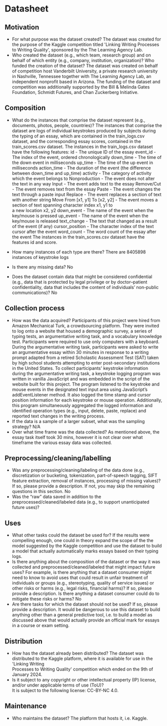 # Datasheet 


## Motivation

- For what purpose was the dataset created?
The dataset was created for the purpose of the Kaggle competition titled 'Linking Writing Processes to Writing Quality', sponsored by the The Learning Agency Lab. 
- Who created the dataset (e.g., which team, research group) and on behalf of which entity (e.g., company, institution, organization)? Who funded the creation of the dataset?
The dataset was created on behalf of competition host Vanderbilt University, a private research university in Nashville, Tennessee together with ​The Learning Agency Lab, an independent nonprofit based in Arizona. The funding of the dataset and competition was additionally supported by the Bill & Melinda Gates Foundation, Schmidt Futures, and Chan Zuckerberg Initiative.

 
## Composition

- What do the instances that comprise the dataset represent (e.g., documents, photos, people, countries)? 
The instances that comprise the dataset are logs of individual keystrokes produced by subjects during the typing    of an essay, which are contained in the train_logs.csv dataset, and the corresponding essay scores, contained in the train_scores.csv dataset. The instances in the train_logs.csv dataset have the following features:
        id - The unique ID of the essay
        event_id - The index of the event, ordered chronologically
        down_time - The time of the down event in milliseconds
        up_time - The time of the up event in milliseconds
        action_time - The duration of the event (the difference between down_time and up_time)
        activity - The category of activity which the event belongs to
            Nonproduction - The event does not alter the text in any way
            Input - The event adds text to the essay
            Remove/Cut - The event removes text from the essay
            Paste - The event changes the text through a paste input
            Replace - The event replaces a section of text with another string
            Move From [x1, y1] To [x2, y2] - The event moves a section of text spanning character index x1, y1 to                
                                             a new location x2, y2
        down_event - The name of the event when the key/mouse is pressed
        up_event - The name of the event when the key/mouse is released
        text_change - The text that changed as a result of the event (if any)
        cursor_position - The character index of the text cursor after the event
        word_count - The word count of the essay after the event
The instances in the train_scores.csv dataset have the features id and score.
 
- How many instances of each type are there? 
There are 8405898 instances of keystroke logs
- Is there any missing data? No
- Does the dataset contain data that might be considered confidential (e.g., data that is protected by legal privilege or by doctor–patient confidentiality, data that includes the content of individuals’ non-public communications)? No

## Collection process

- How was the data acquired? 
Participants of this project were hired from Amazon Mechanical Turk, a crowdsourcing platform. They were invited to log onto a website that housed a demographic survey, a series of typing tests, an argumentative writing task, and a vocabulary knowledge test. Participants were required to use only computers with a keyboard. During the argumentative writing task, participants were asked to write an argumentative essay within 30 minutes in response to a writing prompt adapted from a retired Scholastic Assessment Test (SAT) taken by high school students attempting to enter post-secondary institutions in the United States. To collect participants' keystroke information during the argumentative writing task, a keystroke logging program was written in vanilla JavaScript and was embedded in the script of the website built for this project. The program listened to the keystroke and mouse events in the designated text input area using JavaScript’s addEventListener method. It also logged the time stamp and cursor position information for each keystroke or mouse operation. Additionally, this program simultaneously aggregated the logged information and identified operation types (e.g., input, delete, paste, replace) and reported text changes in the writing process. 
- If the data is a sample of a larger subset, what was the sampling strategy? N/A 
- Over what time frame was the data collected?
As mentioned above, the essay task itself took 30 mins, however it is not clear over what timeframe the various essay data was collected. 

## Preprocessing/cleaning/labelling

- Was any preprocessing/cleaning/labeling of the data done (e.g., discretization or bucketing, tokenization, part-of-speech tagging, SIFT feature extraction, removal of instances, processing of missing values)? If so, please provide a description. If not, you may skip the remaining questions in this section. No
- Was the “raw” data saved in addition to the preprocessed/cleaned/labeled data (e.g., to support unanticipated future uses)? 
 
## Uses

- What other tasks could the dataset be used for? 
If the results were compelling enough, one could in theory expand the scope of the the model suggested by the Kaggle competition and use the dataset to build a model that actually automatically marks essays based on their typing logs. 
- Is there anything about the composition of the dataset or the way it was collected and preprocessed/cleaned/labeled that might impact future uses? For example, is there anything that a dataset consumer might need to know to avoid uses that could result in unfair treatment of individuals or groups (e.g., stereotyping, quality of service issues) or other risks or harms (e.g., legal risks, financial harms)? If so, please provide a description. Is there anything a dataset consumer could do to mitigate these risks or harms? 
No
- Are there tasks for which the dataset should not be used? If so, please provide a description.
It would be dangerous to use this dataset to build anything other than a general predictive tool, i.e. to build a model as discussed above that would actually provide an official mark for essays in a course or exam setting.

## Distribution

- How has the dataset already been distributed? 
The dataset was distributed to the Kaggle platform, where it is available for use in the 'Linking Writing    
Processes to Writing Quality' competition which ended on the 9th of January 2024. 
- Is it subject to any copyright or other intellectual property (IP) license, and/or under applicable terms of use (ToU)?  
It is subject to the following license: CC-BY-NC 4.0. 

## Maintenance

- Who maintains the dataset?
The platform that hosts it, i.e. Kaggle.
